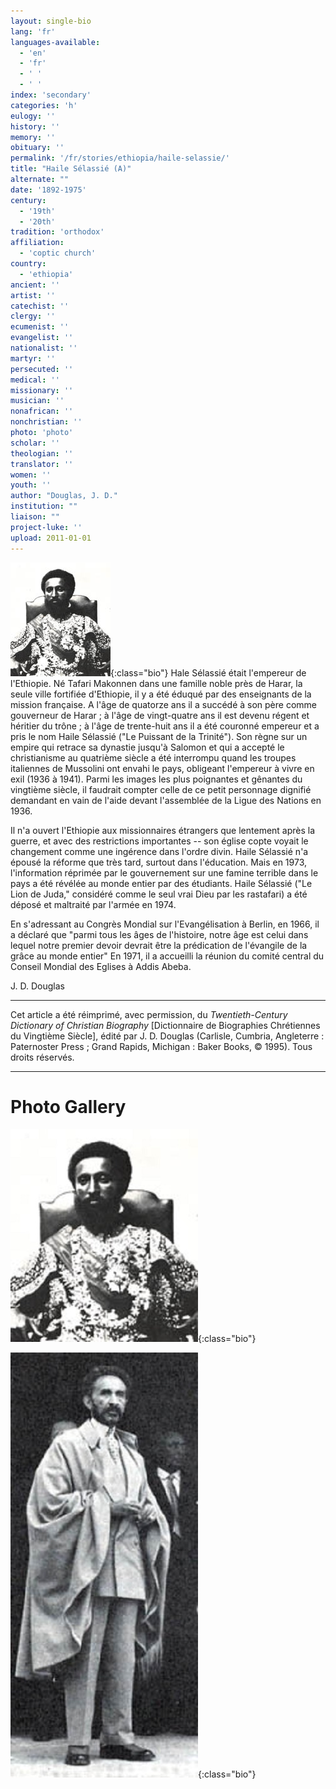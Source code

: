 ```yaml
---
layout: single-bio
lang: 'fr'
languages-available:
  - 'en'
  - 'fr'
  - ' '
  - ' '
index: 'secondary'
categories: 'h'
eulogy: ''
history: ''
memory: ''
obituary: ''
permalink: '/fr/stories/ethiopia/haile-selassie/'
title: "Haile Sélassié (A)"
alternate: ""
date: '1892-1975'
century:
  - '19th'
  - '20th'
tradition: 'orthodox'
affiliation:
  - 'coptic church'
country:
  - 'ethiopia'
ancient: ''
artist: ''
catechist: ''
clergy: ''
ecumenist: ''
evangelist: ''
nationalist: ''
martyr: ''
persecuted: ''
medical: ''
missionary: ''
musician: ''
nonafrican: ''
nonchristian: ''
photo: 'photo'
scholar: ''
theologian: ''
translator: ''
women: ''
youth: ''
author: "Douglas, J. D."
institution: ""
liaison: ""
project-luke: ''
upload: 2011-01-01
---
```


![Haile Selassie](/images/bio-pics/ethiopia/haile-selassie/haile_selassie.jpg){:class="bio"} Hale Sélassié était l'empereur de l'Ethiopie. Né Tafari Makonnen dans une famille noble près de Harar, la seule ville fortifiée d'Ethiopie, il y a été éduqué par des enseignants de la mission française. A l'âge de quatorze ans il a succédé à son père comme gouverneur de Harar ; à l'âge de vingt-quatre ans il est devenu régent et héritier du trône ; à l'âge de trente-huit ans il a été couronné empereur et a pris le nom Haile Sélassié ("Le Puissant de la Trinité"). Son règne sur un empire qui retrace sa dynastie jusqu'à Salomon et qui a accepté le christianisme au quatrième siècle a été interrompu quand les troupes italiennes de Mussolini ont envahi le pays, obligeant l'empereur à vivre en exil (1936 à 1941). Parmi les images les plus poignantes et gênantes du vingtième siècle, il faudrait compter celle de ce petit personnage dignifié demandant en vain de l'aide devant l'assemblée de la Ligue des Nations en 1936.

Il n'a ouvert l'Ethiopie aux missionnaires étrangers que lentement après la guerre, et avec des restrictions importantes -- son église copte voyait le changement comme une ingérence dans l'ordre divin. Haile Sélassié n'a épousé la réforme que très tard, surtout dans l'éducation. Mais en 1973, l'information réprimée par le gouvernement sur une famine terrible dans le pays a été révélée au monde entier par des étudiants. Haile Sélassié ("Le Lion de Juda," considéré comme le seul vrai Dieu par les rastafari) a été déposé et maltraité par l'armée en 1974.

En s'adressant au Congrès Mondial sur l'Evangélisation à Berlin, en 1966, il a déclaré que "parmi tous les âges de l'histoire, notre âge est celui dans lequel notre premier devoir devrait être la prédication de l'évangile de la grâce au monde entier" En 1971, il a accueilli la réunion du comité central du Conseil Mondial des Eglises à Addis Abeba.

J. D. Douglas

---

Cet article a été réimprimé, avec permission, du *Twentieth-Century Dictionary of Christian Biography* [Dictionnaire de Biographies Chrétiennes du Vingtième Siècle], édité par J. D. Douglas (Carlisle, Cumbria, Angleterre : Paternoster Press ; Grand Rapids, Michigan : Baker Books, © 1995). Tous droits réservés.

---

# Photo Gallery

![Haile Selassie](/images/bio-pics/ethiopia/haile-selassie/haile_selassie-big.jpg){:class="bio"}

![Haile Selassie](/images/bio-pics/ethiopia/haile-selassie/haile_selassie2.jpg){:class="bio"}
